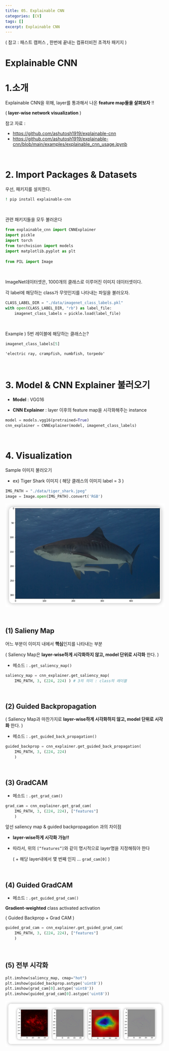 ```yaml
---
title: 05. Explainable CNN
categories: [CV]
tags: []
excerpt: Explainable CNN
---
```


<script src="https://cdn.mathjax.org/mathjax/latest/MathJax.js?config=TeX-AMS-MML_HTMLorMML" type="text/javascript"></script>

( 참고 : 패스트 캠퍼스 , 한번에 끝내는 컴퓨터비전 초격차 패키지 )

# Explainable CNN



# 1.소개

Explainable CNN을 위해, layer를 통과해서 나온 **feature map들을 살펴보자** !!

( **layer-wise network visualization** )

참고 자료 :

- https://github.com/ashutosh1919/explainable-cnn
- https://github.com/ashutosh1919/explainable-cnn/blob/main/examples/explainable_cnn_usage.ipynb

<br>

# 2. Import Packages & Datasets

우선, 패키지를 설치한다.

```bash
! pip install explainable-cnn
```

<br>

관련 패키지들을 모두 불러온다

```python
from explainable_cnn import CNNExplainer
import pickle
import torch
from torchvision import models
import matplotlib.pyplot as plt

from PIL import Image
```

<br>

ImageNet데이터셋은, 1000개의 클래스로 이루어진 이미지 데이터셋이다.

각 label에 해당하는 class가 무엇인지를 나타내는 파일을 불러오자.

```python
CLASS_LABEL_DIR = "./data/imagenet_class_labels.pkl"
with open(CLASS_LABEL_DIR, "rb") as label_file:
    imagenet_class_labels = pickle.load(label_file)
```

<br>

Example ) 5번 레이블에 해당하는 클래스는?

```python
imagenet_class_labels[5]
```

```
'electric ray, crampfish, numbfish, torpedo'
```

<br>

# 3. Model & CNN Explainer 불러오기

- **Model** : VGG16

- **CNN Explainer** : layer 이후의 feature map을 시각화해주는 instance

```python
model = models.vgg16(pretrained=True)
cnn_explainer = CNNExplainer(model, imagenet_class_labels)
```

<br>

# 4. Visualization

Sample 이미지 불러오기

- ex) Tiger Shark 이미지 
  ( 해당 클래스의 이미지 label = 3 )

```python
IMG_PATH = "./data/tiger_shark.jpeg"
image = Image.open(IMG_PATH).convert('RGB')
```

![figure2](/assets/img/cv/cv163.png)

<br>

## (1) Salieny Map

어느 부분이 이미지 내에서 **핵심**인지를 나타내는 부분

( Saliency Map은 **layer-wise하게 시각화하지 않고, model 단위로 시각화** 한다. )

- 메소드 : `.get_saliency_map()` 

```python
saliency_map = cnn_explainer.get_saliency_map(
    IMG_PATH, 3, (224, 224) ) # 3의 의미 : class의 레이블
```

<br>

## (2) Guided Backpropagation

( Saliency Map과 마찬가지로 **layer-wise하게 시각화하지 않고, model 단위로 시각화** 한다. )

- 메소드 : `.get_guided_back_propagation()` 

```python
guided_backprop = cnn_explainer.get_guided_back_propagation(
    IMG_PATH, 3, (224, 224) 
    )
```

<br>

## (3) GradCAM

- 메소드 : `.get_grad_cam()` 

```python
grad_cam = cnn_explainer.get_grad_cam(
    IMG_PATH, 3, (224, 224), ["features"] 
    )
```

앞선 saliency map & guided backpropagation 과의 차이점

-  **layer-wise하게 시각화 가능!!**

- 따라서, 위의 `[“features”]`와 같이 명시적으로 layer명을 지정해줘야 한다

  ( + 해당 layer내에서 몇 번째 인지 … `grad_cam[0]` )

<br>

## (4) Guided GradCAM

- 메소드 : `.get_guided_grad_cam()` 

**Gradient-weighted** class activated activation

( Guided Backprop + Grad CAM )

```python
guided_grad_cam = cnn_explainer.get_guided_grad_cam(
    IMG_PATH, 3, (224, 224), ["features"] 
    )
```

<br>

## (5) 전부 시각화

```python
plt.imshow(saliency_map, cmap="hot")
plt.imshow(guided_backprop.astype('uint8'))
plt.imshow(grad_cam[0].astype('uint8'))
plt.imshow(guided_grad_cam[0].astype('uint8'))
```

![figure2](/assets/img/cv/cv164.png)